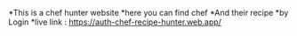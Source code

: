 *This is a chef hunter website
*here you can find chef
*And their recipe
*by Login
*live link : https://auth-chef-recipe-hunter.web.app/